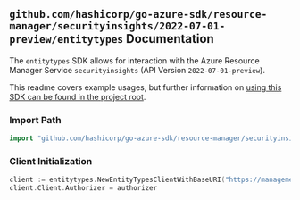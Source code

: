 
## `github.com/hashicorp/go-azure-sdk/resource-manager/securityinsights/2022-07-01-preview/entitytypes` Documentation

The `entitytypes` SDK allows for interaction with the Azure Resource Manager Service `securityinsights` (API Version `2022-07-01-preview`).

This readme covers example usages, but further information on [using this SDK can be found in the project root](https://github.com/hashicorp/go-azure-sdk/tree/main/docs).

### Import Path

```go
import "github.com/hashicorp/go-azure-sdk/resource-manager/securityinsights/2022-07-01-preview/entitytypes"
```


### Client Initialization

```go
client := entitytypes.NewEntityTypesClientWithBaseURI("https://management.azure.com")
client.Client.Authorizer = authorizer
```

